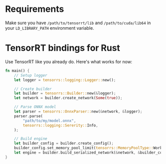 # Requirements

Make sure you have `/path/to/tensorrt/lib` and `/path/to/cuda/lib64` in your `LD_LIBRARY_PATH` environment variable.

# TensorRT bindings for Rust

Use TensorRT like you already do. Here's what works for now:

```rust
fn main() {
    // Setup logger
    let logger = tensorrs::logging::Logger::new();

    // Create builder
    let builder = tensorrs::Builder::new(&logger);
    let network = builder.create_network(Some(true));

    // Parse ONNX model
    let parser = tensorrs::OnnxParser::new(&network, &logger);
    parser.parse(
        "path/to/my/model.onnx",
        tensorrs::logging::Sererity::Info,
    );

    // Build engine
    let builder_config = builder.create_config();
    builder_config.set_memory_pool_limit(tensorrs::MemoryPoolType::Workspace, 5_000_000);
    let engine = builder.build_serialized_network(&network, &builder_config);
}
```